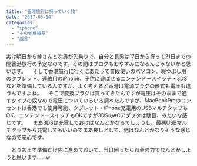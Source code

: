 ```yaml
---
title: "香港旅行に持っていく物"
date: "2017-03-14"
categories: 
  - "iphone"
  - "その他機械系"
  - "戯言"
---
```


実は明日から嫁さんと次男が先乗りで、自分と長男は17日から行って21日までの間香港旅行の予定なのです。その間はブログもおやすみになるんじゃないかと思います。 　そして香港旅行に行くにあたって普段使いのパソコン、暇つぶし用のタブレット、連絡用のiPhone、子供に遊ばせるニンテンドースイッチ・3DSなどを準備しているんですが、よく考えると香港は電源プラグの形式も電圧も違うんですよね。 　そこで変換プラグは買ってきたんですが電圧はそのままで通すタイプの奴なので電圧についていろいろ調べたんですが、MacBookProのコンセントは香港でも使用可能、タブレット・iPhone充電用のUSBマルチタップもOK、ニンテンドースイッチもOKですが3DSのACアダプタは駄目、みたいな感じです。 　まあ3DSは充電しておけばなんとかなるでしょうし、最悪USBマルチタップから充電してもいいのでまあ良しとして、他はなんとかなりそうな感じなので安心です。

　とりあえず準備だけ先に進めておいて、当日困ったらお金の力でなんとかしようと思います……w
